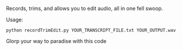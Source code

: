 Records, trims, and allows you to edit audio, all in one fell swoop.

Usage:
```
python recordTrimEdit.py YOUR_TRANSCRIPT_FILE.txt YOUR_OUTPUT.wav
```

Glorp your way to paradise with this code

